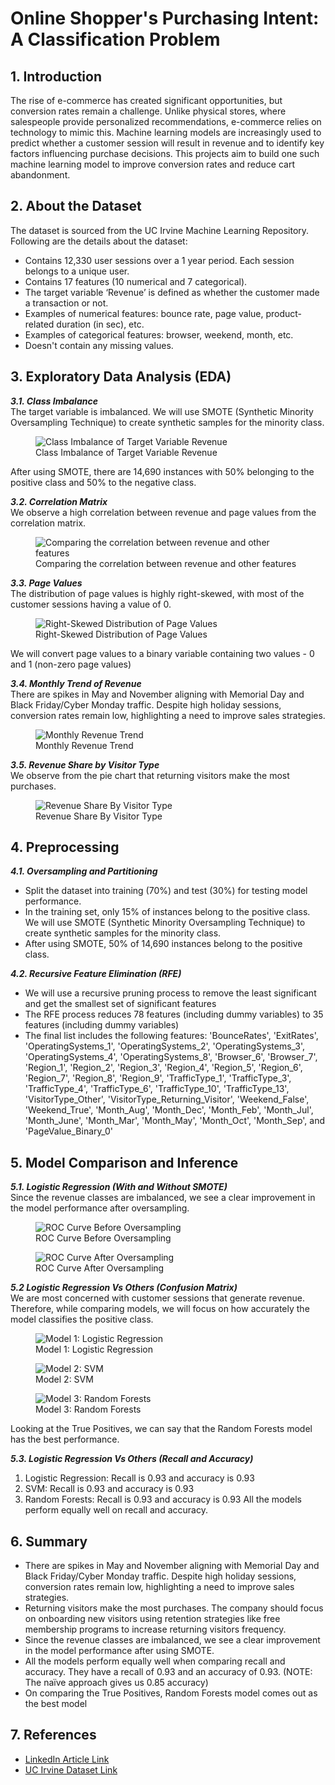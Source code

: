 # Online Shopper's Purchasing Intent: A Classification Problem #
## 1. Introduction ##
The rise of e-commerce has created significant opportunities, but conversion rates remain a challenge. Unlike physical stores, where salespeople provide personalized recommendations, e-commerce relies on technology to mimic this. Machine learning models are increasingly used to predict whether a customer session will result in revenue and to identify key factors influencing purchase decisions. This projects aim to build one such machine learning model to improve conversion rates and reduce cart abandonment.

## 2. About the Dataset ##
The dataset is sourced from the UC Irvine Machine Learning Repository. Following are the details about the dataset:
* Contains 12,330 user sessions over a 1 year period. Each session belongs to a unique user.
* Contains 17 features (10 numerical and 7 categorical).
* The target variable ‘Revenue’ is defined as whether the customer made a transaction or not.
* Examples of numerical features: bounce rate, page value, product-related duration (in sec), etc.
* Examples of categorical features: browser, weekend, month, etc.
* Doesn't contain any missing values.

## 3. Exploratory Data Analysis (EDA) ##
***3.1. Class Imbalance***\
The target variable is imbalanced. We will use SMOTE (Synthetic Minority Oversampling Technique) to create synthetic samples for the minority class.
<p align="center">
  <figure>
    <img src="images/revenue_distribution.png" alt="Class Imbalance of Target Variable Revenue">
    <figcaption>Class Imbalance of Target Variable Revenue</figcaption>
  </figure>
</p>
After using SMOTE, there are 14,690 instances with 50% belonging to the positive class and 50% to the negative class.

***3.2. Correlation Matrix***\
We observe a high correlation between revenue and page values from the correlation matrix.
<p align="center">
  <figure>
    <img src="images/corr_matrix.png" alt="Comparing the correlation between revenue and other features">
    <figcaption>Comparing the correlation between revenue and other features</figcaption>
  </figure>
</p>

***3.3. Page Values***\
The distribution of page values is highly right-skewed, with most of the customer sessions having a value of 0. 
<p align="center">
  <figure>
    <img src="images/right_skewed_pagevalues.png" alt="Right-Skewed Distribution of Page Values">
    <figcaption>Right-Skewed Distribution of Page Values</figcaption>
  </figure>
</p>
We will convert page values to a binary variable containing two values - 0 and 1 (non-zero page values)

***3.4. Monthly Trend of Revenue***\
There are spikes in May and November aligning with Memorial Day and Black Friday/Cyber Monday traffic. Despite high holiday sessions, conversion rates remain low, highlighting a need to improve sales strategies.
<p align="center">
  <figure>
    <img src="images/monthly_revenue_trend.png" alt="Monthly Revenue Trend">
    <figcaption>Monthly Revenue Trend</figcaption>
  </figure>
</p>

***3.5. Revenue Share by Visitor Type***\
We observe from the pie chart that returning visitors make the most purchases.
<p align="center">
  <figure>
    <img src="images/revenue_share_by_visitor_type.png" alt="Revenue Share By Visitor Type">
    <figcaption>Revenue Share By Visitor Type</figcaption>
  </figure>
</p>

## 4. Preprocessing ##
***4.1. Oversampling and Partitioning***
* Split the dataset into training (70%) and test (30%) for testing model performance.
* In the training set, only 15% of instances belong to the positive class. We will use SMOTE (Synthetic Minority Oversampling Technique) to create synthetic samples for the minority class.
* After using SMOTE, 50% of 14,690 instances belong to the positive class.

***4.2. Recursive Feature Elimination (RFE)***
* We will use a recursive pruning process to remove the least significant and get the smallest set of significant features
* The RFE process reduces 78 features (including dummy variables) to 35 features (including dummy variables)
* The final list includes the following features: 'BounceRates', 'ExitRates', 'OperatingSystems_1', 'OperatingSystems_2', 'OperatingSystems_3', 'OperatingSystems_4', 'OperatingSystems_8', 'Browser_6', 'Browser_7', 'Region_1', 'Region_2', 'Region_3', 'Region_4', 'Region_5', 'Region_6', 'Region_7', 'Region_8', 'Region_9', 'TrafficType_1', 'TrafficType_3', 'TrafficType_4', 'TrafficType_6', 'TrafficType_10', 'TrafficType_13', 'VisitorType_Other', 'VisitorType_Returning_Visitor', 'Weekend_False', 'Weekend_True', 'Month_Aug', 'Month_Dec', 'Month_Feb', 'Month_Jul', 'Month_June', 'Month_Mar', 'Month_May', 'Month_Oct', 'Month_Sep', and 'PageValue_Binary_0'

## 5. Model Comparison and Inference ##
***5.1. Logistic Regression (With and Without SMOTE)***\
Since the revenue classes are imbalanced, we see a clear improvement in the model performance after oversampling.
<p align="center">
  <figure>
    <img src="images/roc_logistic_without_smote.png" alt="ROC Curve Before Oversampling">
    <figcaption>ROC Curve Before Oversampling</figcaption>
  </figure>
</p>
<p align="center">
  <figure>
    <img src="images/roc_logistic_smote.png" alt="ROC Curve After Oversampling">
    <figcaption>ROC Curve After Oversampling</figcaption>
  </figure>
</p>

***5.2 Logistic Regression Vs Others (Confusion Matrix)***\
We are most concerned with customer sessions that generate revenue. Therefore, while comparing models, we will focus on how accurately the model classifies the positive class.
<p align="center">
  <figure>
    <img src="images/confusion_matrix_logistic_smote.png" alt="Model 1: Logistic Regression">
    <figcaption>Model 1: Logistic Regression</figcaption>
  </figure>
</p>
<p align="center">
  <figure>
    <img src="images/confusion_matrix_svm_smote.png" alt="Model 2: SVM" label="Model 2: SVM">
    <figcaption>Model 2: SVM</figcaption>
  </figure>
</p>
<p align="center">
  <figure>
    <img src="images/confusion_matrix_rf_smote.png" alt="Model 3: Random Forests" label="Model 3: Random Forests">
    <figcaption>Model 3: Random Forests</figcaption>
  </figure>
</p>
Looking at the True Positives, we can say that the Random Forests model has the best performance.

***5.3. Logistic Regression Vs Others (Recall and Accuracy)***
1. Logistic Regression: Recall is 0.93 and accuracy is 0.93
2. SVM: Recall is 0.93 and accuracy is 0.93
3. Random Forests: Recall is 0.93 and accuracy is 0.93 
All the models perform equally well on recall and accuracy.

## 6. Summary ##
* There are spikes in May and November aligning with Memorial Day and Black Friday/Cyber Monday traffic. Despite high holiday sessions, conversion rates remain low, highlighting a need to improve sales strategies.
* Returning visitors make the most purchases. The company should focus on onboarding new visitors using retention strategies like free membership programs to increase returning visitors frequency.
* Since the revenue classes are imbalanced, we see a clear improvement in the model performance after using SMOTE.
* All the models perform equally well when comparing recall and accuracy. They have a recall of 0.93 and an accuracy of 0.93. (NOTE: The naïve approach gives us 0.85 accuracy)
* On comparing the True Positives, Random Forests model comes out as the best model

## 7. References ##
* [LinkedIn Article Link](https://www.linkedin.com/pulse/online-shoppers-purchasing-intent-classification-problem-r-v--xyqfc/?trackingId=VsYqrMyaSBWpHXyV5OrSDA%3D%3D)
* [UC Irvine Dataset Link](https://archive.ics.uci.edu/dataset/468/online+shoppers+purchasing+intention+dataset)